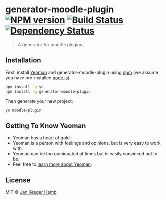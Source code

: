 # generator-moodle-plugin [![NPM version][npm-image]][npm-url] [![Build Status][travis-image]][travis-url] [![Dependency Status][daviddm-image]][daviddm-url]
> A generator for moodle plugins

## Installation

First, install [Yeoman](http://yeoman.io) and generator-moodle-plugin using [npm](https://www.npmjs.com/) (we assume you have pre-installed [node.js](https://nodejs.org/)).

```bash
npm install -g yo
npm install -g generator-moodle-plugin
```

Then generate your new project:

```bash
yo moodle-plugin
```

## Getting To Know Yeoman

 * Yeoman has a heart of gold.
 * Yeoman is a person with feelings and opinions, but is very easy to work with.
 * Yeoman can be too opinionated at times but is easily convinced not to be.
 * Feel free to [learn more about Yeoman](http://yeoman.io/).

## License

MIT © [Jan Greger Hemb]()


[npm-image]: https://badge.fury.io/js/generator-moodle-plugin.svg
[npm-url]: https://npmjs.org/package/generator-moodle-plugin
[travis-image]: https://travis-ci.org/TheGlobalATeam/generator-moodle-plugin.svg?branch=master
[travis-url]: https://travis-ci.org/TheGlobalATeam/generator-moodle-plugin
[daviddm-image]: https://david-dm.org/TheGlobalATeam/generator-moodle-plugin.svg?theme=shields.io
[daviddm-url]: https://david-dm.org/TheGlobalATeam/generator-moodle-plugin

